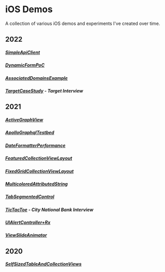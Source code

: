 # iOS Demos
A collection of various iOS demos and experiments I've created over time.

## 2022
##### [SimpleApiClient](https://github.com/Jaron-Lowe/SimpleApiClient)
##### [DynamicFormPoC](/DynamicFormPoC)
##### [AssociatedDomainsExample](/Associated_Domains_Example)
##### [TargetCaseStudy](https://github.com/Jaron-Lowe/Target-Case-Study/tree/Changes-For-Target) - Target Interview


## 2021

##### [ActiveGraphView](/ActiveGraphView)
##### [ApolloGraphqlTestbed](/ApolloGraphqlTest)
##### [DateFormatterPerformance](/DateFormatterPerformance)
##### [FeaturedCollectionViewLayout](/FeaturedCollectionViewLayout)
##### [FixedGridCollectionViewLayout](/FixedGridCollectionViewLayout)
##### [MulticoloredAttributedString](/MulticoloredAttributedString)
##### [TabSegmentedControl](/TabSegmentedControl)
##### [TicTacToe](/TicTacToeInterview) - City National Bank Interview
##### [UIAlertController+Rx](/UIAlertController+Rx_Demo)
##### [ViewSlideAnimator](/ViewSlideAnimator)

## 2020

##### [SelfSizedTableAndCollectionViews](/SelfSizedTableAndCollectionViews)
